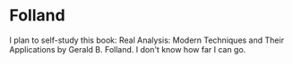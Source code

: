 # Folland
I plan to self-study this book: Real Analysis: Modern Techniques and Their Applications by Gerald B. Folland.
I don't know how far I can go.
